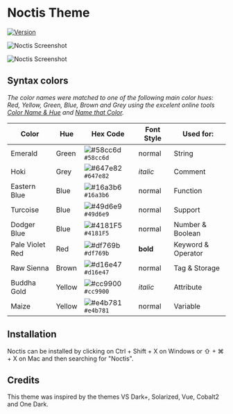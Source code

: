 # Noctis Theme

[![Version](https://vsmarketplacebadge.apphb.com/version/liviuschera.noctis.svg)](https://marketplace.visualstudio.com/items?itemName=liviuschera.noctis)


![Noctis Screenshot](https://github.com/liviuschera/noctis/raw/master/images/noctis-dark.png)

![Noctis Screenshot](https://github.com/liviuschera/noctis/raw/master/images/noctis-light.png)


## Syntax colors

_The color names were matched to one of the following main color hues: Red, Yellow, Green, Blue, Brown and Grey using the excelent online tools [Color Name & Hue](http://www.color-blindness.com/color-name-hue/) and [Name that Color](http://chir.ag/projects/name-that-color)._


| Color           | Hue    | Hex Code                                                           | Font Style | Used for:          |
| --------------- | ------ | ------------------------------------------------------------------ | ---------- | ------------------ |
| Emerald         | Green  | ![#58cc6d](https://placehold.it/19/58cc6d/000000?text=+) `#58cc6d` | normal     | String             |
| Hoki            | Grey   | ![#647e82](https://placehold.it/19/647e82/000000?text=+) `#647e82` | _italic_   | Comment            |
| Eastern Blue    | Blue   | ![#16a3b6](https://placehold.it/19/16a3b6/000000?text=+) `#16a3b6` | normal     | Function           |
| Turcoise        | Blue   | ![#49d6e9](https://placehold.it/19/49d6e9/000000?text=+) `#49d6e9` | normal     | Support            |
| Dodger Blue     | Blue   | ![#4181F5](https://placehold.it/19/4181F5/000000?text=+) `#4181F5` | normal     | Number & Boolean   |
| Pale Violet Red | Red    | ![#df769b](https://placehold.it/19/df769b/000000?text=+) `#df769b` | __bold__   | Keyword & Operator |
| Raw Sienna      | Brown  | ![#d16e47](https://placehold.it/19/d16e47/000000?text=+) `#d16e47` | normal     | Tag & Storage      |
| Buddha Gold     | Yellow | ![#cc9900](https://placehold.it/19/cc9900/000000?text=+) `#cc9900` | _italic_   | Attribute          |
| Maize           | Yellow | ![#e4b781](https://placehold.it/19/e4b781/000000?text=+) `#e4b781` | normal     | Variable           |


## Installation

Noctis can be installed by clicking on Ctrl + Shift + X on Windows or ⇧ + ⌘ + X on Mac and then searching for "Noctis".

## Credits

This theme was inspired by the themes VS Dark+, Solarized, Vue, Cobalt2 and One Dark.
